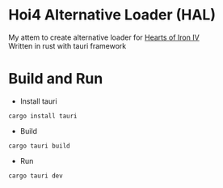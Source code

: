 # **H**oi4 **A**lternative **L**oader (HAL)
My attem to create alternative loader for [Hearts of Iron IV](https://store.steampowered.com/app/394360/Hearts_of_Iron_IV/)
<br>Written in rust with tauri framework

# Build and Run

* Install tauri
```
cargo install tauri
```
* Build
```
cargo tauri build
```
* Run
```
cargo tauri dev
```
